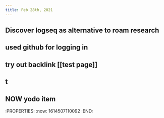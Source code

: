 ```yaml
---
title: Feb 28th, 2021
---
```


## Discover logseq as alternative to roam research
## used github for logging in
## try out backlink [[test page]]
## t
## NOW yodo item
:PROPERTIES:
:now: 1614507110092
:END:
